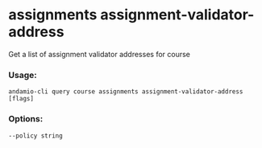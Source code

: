 # assignments assignment-validator-address
Get a list of assignment validator addresses for course

### Usage:
```
andamio-cli query course assignments assignment-validator-address [flags]

```

### Options:
```
--policy string
```

